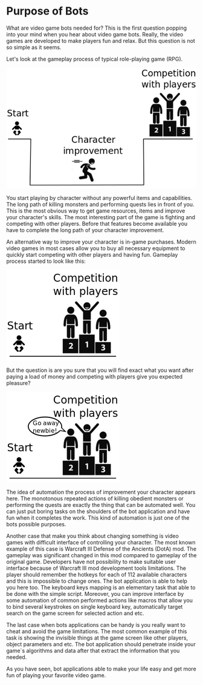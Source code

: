 # Purpose of Bots

What are video game bots needed for? This is the first question popping into your mind when you hear about video game bots. Really, the video games are developed to make players fun and relax. But this question is not so simple as it seems.

Let's look at the gameplay process of typical role-playing game (RPG).

![Game Process Scheme](game-process.png)

You start playing by character without any powerful items and capabilities. The long path of killing monsters and performing quests lies in front of you. This is the most obvious way to get game resources, items and improve your character's skills. The most interesting part of the game is fighting and competing with other players. Before that features become available you have to complete the long path of your character improvement.

An alternative way to improve your character is in-game purchases. Modern video games in most cases allow you to buy all necessary equipment to quickly start competing with other players and having fun. Gameplay process started to look like this:

![Game Purchase Scheme](game-purchase.png)

But the question is are you sure that you will find exact what you want after paying a load of money and competing with players give you expected pleasure?

![Go Away](go-away.png)

The idea of automation the process of improvement your character appears here. The monotonous repeated actions of killing obedient monsters or performing the quests are exactly the thing that can be automated well. You can just put boring tasks on the shoulders of the bot application and have fun when it completes the work. This
kind of automation is just one of the bots possible purposes.

Another case that make you think about changing something is video games with difficult interface of controlling your character. The most known example of this case is Warcraft III Defense of the Ancients (DotA) mod. The gameplay was significant changed in this
mod compared to gameplay of the original game. Developers have not possibility to make suitable user interface because of Warcraft III mod development tools limitations. The player should remember the hotkeys for each of 112 available characters and this is impossible to change ones. The bot application is able to help you here too. The keyboard keys mapping is an elementary task that able to be done with the simple script. Moreover, you can improve interface by some automation of common performed actions like macros that allow you to bind several keystrokes on single keyboard key, automatically target search on the game screen for selected action and etc.

The last case when bots applications can be handy is you really want to cheat and avoid the game limitations. The most common example of this task is showing the invisible things at the game screen like other players, object parameters and etc. The bot application should penetrate inside your game`s algorithms and data after that extract the information that you needed.

As you have seen, bot applications able to make your life easy and get more fun of playing your favorite video game.